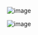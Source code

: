 ![image](https://github.com/Xinyuan-LilyGO/T-Watch-2021/blob/main/image/3.jpg)

![image](https://github.com/Xinyuan-LilyGO/T-Watch-2021/blob/main/image/2.jpg)
